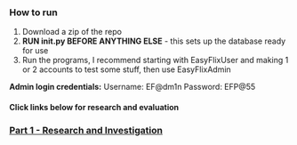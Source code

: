 ### How to run

1. Download a zip of the repo
2. **RUN init.py BEFORE ANYTHING ELSE** - this sets up the database ready for use
3. Run the programs, I recommend starting with EasyFlixUser and making 1 or 2 accounts to test some stuff, then use EasyFlixAdmin

**Admin login credentials:**
Username: EF@dm1n
Password: EFP@55

#### Click links below for research and evaluation
### [Part 1 - Research and Investigation](https://github.com/ZProLegend007/Project-Data-Management-SQL/blob/main/Part1.md)

